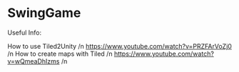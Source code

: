 # SwingGame

Useful Info:

How to use Tiled2Unity /n
https://www.youtube.com/watch?v=PRZFArVoZj0 /n
How to create maps with Tiled /n
https://www.youtube.com/watch?v=wQmeaDhIzms /n
